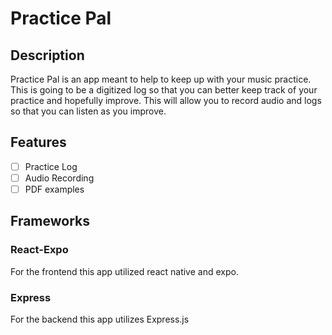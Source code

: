 # Practice Pal

## Description
Practice Pal is an app meant to help to keep up with your music practice. This is going to be a digitized log so that you can better keep track of your practice and hopefully improve. This will allow you to record audio and logs so that you can listen as you improve.

## Features

- [ ] Practice Log
- [ ] Audio Recording
- [ ] PDF examples

## Frameworks

### React-Expo

For the frontend this app utilized react native and expo.

### Express

For the backend this app utilizes Express.js